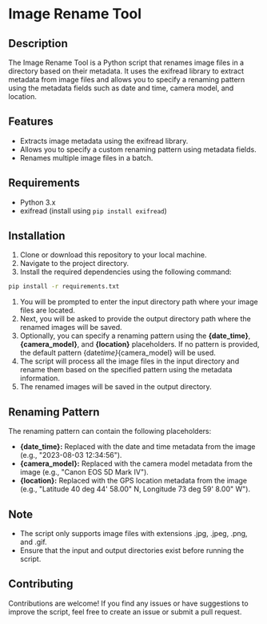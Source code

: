 # Image Rename Tool

## Description

The Image Rename Tool is a Python script that renames image files in a directory based on their metadata. It uses the exifread library to extract metadata from image files and allows you to specify a renaming pattern using the metadata fields such as date and time, camera model, and location.

## Features

- Extracts image metadata using the exifread library.
- Allows you to specify a custom renaming pattern using metadata fields.
- Renames multiple image files in a batch.

## Requirements

- Python 3.x
- exifread (install using `pip install exifread`)

## Installation

1. Clone or download this repository to your local machine.
2. Navigate to the project directory.
3. Install the required dependencies using the following command:

```bash
pip install -r requirements.txt
```

1. You will be prompted to enter the input directory path where your image files are located.
2. Next, you will be asked to provide the output directory path where the renamed images will be saved.
3. Optionally, you can specify a renaming pattern using the **{date_time}**, **{camera_model}**, and **{location}** placeholders. If no pattern is provided, the default pattern {date*time}*{camera_model} will be used.
4. The script will process all the image files in the input directory and rename them based on the specified pattern using the metadata information.
5. The renamed images will be saved in the output directory.

## Renaming Pattern

The renaming pattern can contain the following placeholders:

- **{date_time}:** Replaced with the date and time metadata from the image (e.g., "2023-08-03 12:34:56").
- **{camera_model}:** Replaced with the camera model metadata from the image (e.g., "Canon EOS 5D Mark IV").
- **{location}:** Replaced with the GPS location metadata from the image (e.g., "Latitude 40 deg 44' 58.00" N, Longitude 73 deg 59' 8.00" W").

## Note

- The script only supports image files with extensions .jpg, .jpeg, .png, and .gif.
- Ensure that the input and output directories exist before running the script.

## Contributing

Contributions are welcome! If you find any issues or have suggestions to improve the script, feel free to create an issue or submit a pull request.
